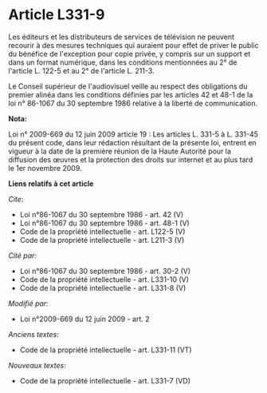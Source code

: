 # Article L331-9

Les éditeurs et les distributeurs de services de télévision ne peuvent recourir à des mesures techniques qui auraient pour
effet de priver le public du bénéfice de l'exception pour copie privée, y compris sur un support et dans un format numérique,
dans les conditions mentionnées au 2° de l'article L. 122-5 et au 2° de l'article L. 211-3. 

Le Conseil supérieur de l'audiovisuel veille au respect des obligations du premier alinéa dans les conditions définies par
les articles 42 et 48-1 de la loi n° 86-1067 du 30 septembre 1986 relative à la liberté de communication.

**Nota:**

Loi n° 2009-669 du 12 juin 2009 article 19 : Les articles L. 331-5 à L. 331-45 du présent code, dans leur rédaction résultant
de la présente loi, entrent en vigueur à la date de la première réunion de la Haute Autorité pour la diffusion des œuvres et
la protection des droits sur internet et au plus tard le 1er novembre 2009.

**Liens relatifs à cet article**

_Cite_:

  - Loi n°86-1067 du 30 septembre 1986 - art. 42 (V)
  - Loi n°86-1067 du 30 septembre 1986 - art. 48-1 (V)
  - Code de la propriété intellectuelle - art. L122-5 (V)
  - Code de la propriété intellectuelle - art. L211-3 (V)

_Cité par_:

  - Loi n°86-1067 du 30 septembre 1986 - art. 30-2 (V)
  - Code de la propriété intellectuelle - art. L331-10 (V)
  - Code de la propriété intellectuelle - art. L331-8 (V)

_Modifié par_:

  - Loi n°2009-669 du 12 juin 2009 - art. 2

_Anciens textes_:

  - Code de la propriété intellectuelle - art. L331-11 (VT)

_Nouveaux textes_:

  - Code de la propriété intellectuelle - art. L331-7 (VD)
